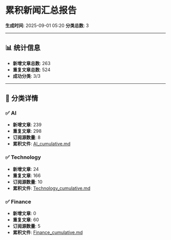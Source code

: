 # 累积新闻汇总报告

**生成时间**: 2025-09-01 05:20
**分类总数**: 3

---

## 📊 统计信息

- **新增文章总数**: 263
- **重复文章总数**: 524
- **成功分类**: 3/3

---

## 📂 分类详情

### ✅ AI
- **新增文章**: 239
- **重复文章**: 298
- **订阅源数量**: 8
- **累积文件**: [AI_cumulative.md](./AI_cumulative.md)

### ✅ Technology
- **新增文章**: 24
- **重复文章**: 166
- **订阅源数量**: 10
- **累积文件**: [Technology_cumulative.md](./Technology_cumulative.md)

### ✅ Finance
- **新增文章**: 0
- **重复文章**: 60
- **订阅源数量**: 5
- **累积文件**: [Finance_cumulative.md](./Finance_cumulative.md)
